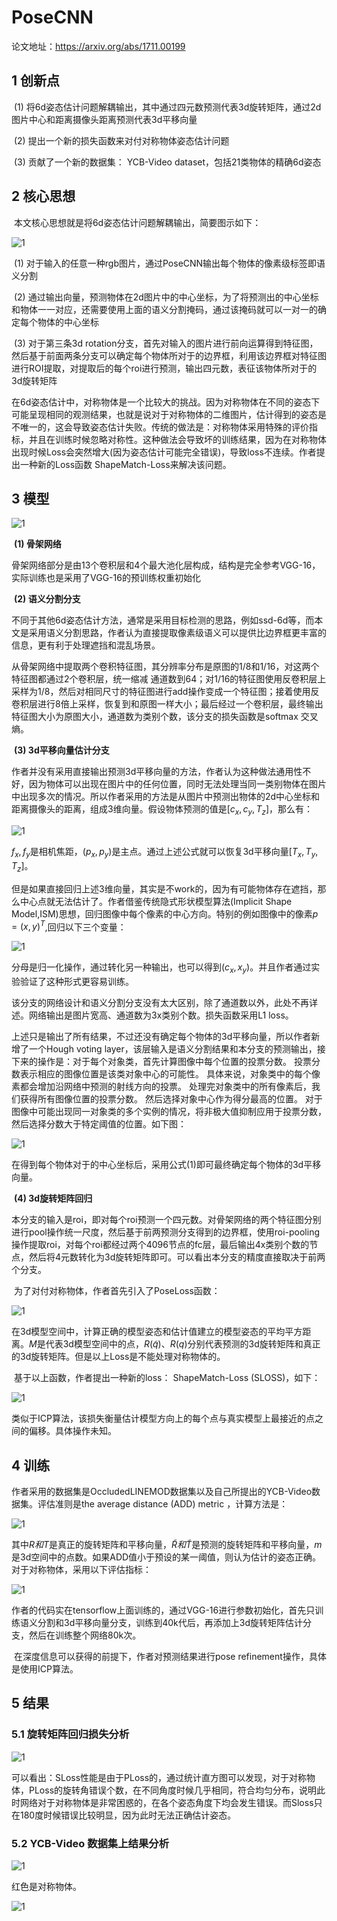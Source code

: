 # PoseCNN

论文地址：https://arxiv.org/abs/1711.00199

## 1 创新点

​    (1) 将6d姿态估计问题解耦输出，其中通过四元数预测代表3d旋转矩阵，通过2d图片中心和距离摄像头距离预测代表3d平移向量

​    (2) 提出一个新的损失函数来对付对称物体姿态估计问题

​    (3) 贡献了一个新的数据集： YCB-Video dataset，包括21类物体的精确6d姿态

## 2 核心思想

​    本文核心思想就是将6d姿态估计问题解耦输出，简要图示如下：

![1](./pics/1.png)

​    (1) 对于输入的任意一种rgb图片，通过PoseCNN输出每个物体的像素级标签即语义分割

​    (2) 通过输出向量，预测物体在2d图片中的中心坐标，为了将预测出的中心坐标和物体一一对应，还需要使用上面的语义分割掩码，通过该掩码就可以一对一的确定每个物体的中心坐标

​    (3) 对于第三条3d rotation分支，首先对输入的图片进行前向运算得到特征图，然后基于前面两条分支可以确定每个物体所对于的边界框，利用该边界框对特征图进行ROI提取，对提取后的每个roi进行预测，输出四元数，表征该物体所对于的3d旋转矩阵

​    在6d姿态估计中，对称物体是一个比较大的挑战。因为对称物体在不同的姿态下可能呈现相同的观测结果，也就是说对于对称物体的二维图片，估计得到的姿态是不唯一的，这会导致姿态估计失败。传统的做法是：对称物体采用特殊的评价指标，并且在训练时候忽略对称性。这种做法会导致坏的训练结果，因为在对称物体出现时候Loss会突然增大(因为姿态估计可能完全错误)，导致loss不连续。作者提出一种新的Loss函数 ShapeMatch-Loss来解决该问题。

## 3 模型

![1](./pics/2.png)

​    **(1) 骨架网络**

​    骨架网络部分是由13个卷积层和4个最大池化层构成，结构是完全参考VGG-16，实际训练也是采用了VGG-16的预训练权重初始化

​    **(2) 语义分割分支**

​    不同于其他6d姿态估计方法，通常是采用目标检测的思路，例如ssd-6d等，而本文是采用语义分割思路，作者认为直接提取像素级语义可以提供比边界框更丰富的信息，更有利于处理遮挡和混乱场景。

​    从骨架网络中提取两个卷积特征图，其分辨率分布是原图的1/8和1/16，对这两个特征图都通过2个卷积层，统一缩减 通道数到64；对1/16的特征图使用反卷积层上采样为1/8，然后对相同尺寸的特征图进行add操作变成一个特征图；接着使用反卷积层进行8倍上采样，恢复到和原图一样大小；最后经过一个卷积层，最终输出特征图大小为原图大小，通道数为类别个数，该分支的损失函数是softmax 交叉熵。

​    **(3) 3d平移向量估计分支**

​    作者并没有采用直接输出预测3d平移向量的方法，作者认为这种做法通用性不好，因为物体可以出现在图片中的任何位置，同时无法处理当同一类别物体在图片中出现多次的情况。所以作者采用的方法是从图片中预测出物体的2d中心坐标和距离摄像头的距离，组成3维向量。假设物体预测的值是[$c_x,c_y,T_z$]，那么有：

![1](./pics/3.png)

$f_x,f_y$是相机焦距，($p_x,p_y$)是主点。通过上述公式就可以恢复3d平移向量[$T_x,T_y,T_z$]。

​    但是如果直接回归上述3维向量，其实是不work的，因为有可能物体存在遮挡，那么中心点就无法估计了。作者借鉴传统隐式形状模型算法(Implicit Shape Model,ISM)思想，回归图像中每个像素的中心方向。特别的例如图像中的像素$p=(x,y)^T$,回归以下三个变量：

![1](./pics/4.png)

分母是归一化操作，通过转化另一种输出，也可以得到($c_x,x_y$)。并且作者通过实验验证了这种形式更容易训练。

​    该分支的网络设计和语义分割分支没有太大区别，除了通道数以外，此处不再详述。网络输出是图片宽高、通道数为3x类别个数。损失函数采用L1 loss。

​    上述只是输出了所有结果，不过还没有确定每个物体的3d平移向量，所以作者新增了一个Hough voting layer，该层输入是语义分割结果和本分支的预测输出，接下来的操作是：对于每个对象类，首先计算图像中每个位置的投票分数。 投票分数表示相应的图像位置是该类对象中心的可能性。 具体来说，对象类中的每个像素都会增加沿网络中预测的射线方向的投票。 处理完对象类中的所有像素后，我们获得所有图像位置的投票分数。 然后选择对象中心作为得分最高的位置。 对于图像中可能出现同一对象类的多个实例的情况，将非极大值抑制应用于投票分数，然后选择分数大于特定阈值的位置。如下图：

![1](./pics/5.png)

​    在得到每个物体对于的中心坐标后，采用公式(1)即可最终确定每个物体的3d平移向量。

​    **(4) 3d旋转矩阵回归**

​    本分支的输入是roi，即对每个roi预测一个四元数。对骨架网络的两个特征图分别进行pool操作统一尺度，然后基于前两预测分支得到的边界框，使用roi-pooling操作提取roi，对每个roi都经过两个4096节点的fc层，最后输出4x类别个数的节点，然后将4元数转化为3d旋转矩阵即可。可以看出本分支的精度直接取决于前两个分支。

​    为了对付对称物体，作者首先引入了PoseLoss函数：

![1](./pics/6.png)

在3d模型空间中，计算正确的模型姿态和估计值建立的模型姿态的平均平方距离。$M$是代表3d模型空间中的点，$R(\widetilde{q})、R(q)$分别代表预测的3d旋转矩阵和真正的3d旋转矩阵。但是以上Loss是不能处理对称物体的。

​     基于以上函数，作者提出一种新的loss： ShapeMatch-Loss (SLOSS)，如下：

![1](./pics/7.png)

类似于ICP算法，该损失衡量估计模型方向上的每个点与真实模型上最接近的点之间的偏移。具体操作未知。

## 4 训练

​    作者采用的数据集是OccludedLINEMOD数据集以及自己所提出的YCB-Video数据集。评估准则是the average distance (ADD) metric ，计算方法是：

![1](./pics/8.png)

其中$R和T$是真正的旋转矩阵和平移向量，$\widetilde{R} 和 \widetilde{T}$是预测的旋转矩阵和平移向量，$m$是3d空间中的点数。如果ADD值小于预设的某一阈值，则认为估计的姿态正确。对于对称物体，采用以下评估指标：

![1](./pics/9.png)

​    作者的代码实在tensorflow上面训练的，通过VGG-16进行参数初始化，首先只训练语义分割和3d平移向量分支，训练到40k代后，再添加上3d旋转矩阵估计分支，然后在训练整个网络80k次。

​    在深度信息可以获得的前提下，作者对预测结果进行pose refinement操作，具体是使用ICP算法。

## 5 结果

### 5.1 旋转矩阵回归损失分析

![1](./pics/10.png)

​    可以看出：SLoss性能是由于PLoss的，通过统计直方图可以发现，对于对称物体，PLoss的旋转角错误个数，在不同角度时候几乎相同，符合均匀分布，说明此时网络对于对称物体是非常困惑的，在各个姿态角度下均会发生错误。而Sloss只在180度时候错误比较明显，因为此时无法正确估计姿态。

### 5.2 YCB-Video 数据集上结果分析

![1](./pics/11.png)

红色是对称物体。

![1](./pics/12.png)


